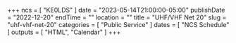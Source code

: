 +++
ncs = [ "KE0LDS" ]
date = "2023-05-14T21:00:00-05:00"
publishDate = "2022-12-20"
endTime = ""
location = ""
title = "UHF/VHF Net 20"
slug = "uhf-vhf-net-20"
categories = [ "Public Service" ]
dates = [ "NCS Schedule" ]
outputs = [ "HTML", "Calendar" ]
+++
